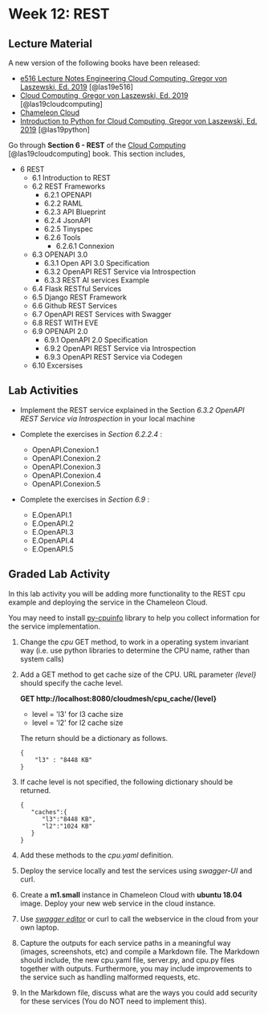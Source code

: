 # Week 12: REST

## Lecture Material 

A new version of the following books have been released:

* [e516 Lecture Notes Engineering Cloud Computing, Gregor von Laszewski, Ed. 2019](https://laszewski.github.io/book/e516/) [@las19e516]
* [Cloud Computing, Gregor von Laszewski, Ed. 2019](https://laszewski.github.io/book/cloud/) [@las19cloudcomputing]
* [Chameleon Cloud](https://laszewski.github.io/book/chameleon/)
* [Introduction to Python for Cloud Computing, Gregor von Laszewski, Ed. 2019](https://laszewski.github.io/book/python/) [@las19python]

Go through **Section 6 - REST** of the [Cloud Computing](https://laszewski.github.io/book/cloud/) [@las19cloudcomputing]
book. This section includes, 

* 6 REST
    * 6.1 Introduction to REST 
    * 6.2 REST Frameworks 
        * 6.2.1 OPENAPI
        * 6.2.2 RAML
        * 6.2.3 API Blueprint
        * 6.2.4 JsonAPI
        * 6.2.5 Tinyspec
        * 6.2.6 Tools
            * 6.2.6.1 Connexion
    * 6.3 OPENAPI 3.0
        * 6.3.1 Open API 3.0 Specification 
        * 6.3.2 OpenAPI REST Service via Introspection 
        * 6.3.3 REST AI services Example 
    * 6.4 Flask RESTful Services 
    * 6.5 Django REST Framework 
    * 6.6 Github REST Services 
    * 6.7 OpenAPI REST Services with Swagger 
    * 6.8 REST WITH EVE
    * 6.9 OPENAPI 2.0
        * 6.9.1 OpenAPI 2.0 Specification 
        * 6.9.2 OpenAPI REST Service via Introspection 
        * 6.9.3 OpenAPI REST Service via Codegen 
    * 6.10 Excersises 

## Lab Activities 

* Implement the REST service explained in the Section *6.3.2 OpenAPI REST 
Service via Introspection* in your local machine 

* Complete the exercises in *Section 6.2.2.4* :
    * OpenAPI.Conexion.1
    * OpenAPI.Conexion.2
    * OpenAPI.Conexion.3
    * OpenAPI.Conexion.4
    * OpenAPI.Conexion.5 

* Complete the exercises in *Section 6.9* :
    * E.OpenAPI.1
    * E.OpenAPI.2
    * E.OpenAPI.3
    * E.OpenAPI.4
    * E.OpenAPI.5 

## Graded Lab Activity

In this lab activity you will be adding more functionality to the REST cpu 
example and deploying the service in the Chameleon Cloud.

You may need to install [py-cpuinfo](https://pypi.org/project/py-cpuinfo/0.2.3/) 
library to help you collect information for the service implementation. 

1. Change the *cpu* GET method, to work in a operating system invariant way
   (i.e. use python libraries to determine the CPU name, rather than system calls) 

1. Add a GET method to get cache size of the CPU. URL parameter *{level}* should 
  specify the cache level.        
  
    **GET http://localhost:8080/cloudmesh/cpu_cache/{level}**
  
    * level = 'l3' for l3 cache size
    * level = 'l2' for l2 cache size
   
   The return should be a dictionary as follows. 
   
   ```
   { 
       "l3" : "8448 KB"    
   } 
    ```
   
2. If cache level is not specified, the following dictionary should be returned. 
  
    ```
    { 
       "caches":{ 
          "l3":"8448 KB",
          "l2":"1024 KB"
       }
    } 
    ```
 
 3. Add these methods to the *cpu.yaml* definition. 
 
 4. Deploy the service locally and test the services using *swagger-UI* and curl. 
 
 5. Create a **m1.small** instance in Chameleon Cloud with **ubuntu 18.04** 
    image. Deploy your new web service in the cloud instance. 
    
 6. Use *[swagger editor](https://editor.swagger.io/)* or curl to call the 
    webservice in the cloud from your own laptop. 
    
 7. Capture the outputs for each service paths in a meaningful way (images, 
    screenshots, etc) and compile a Markdown file. The Markdown should include, 
    the new cpu.yaml file, server.py, and cpu.py files together with outputs. 
    Furthermore, you may include improvements to the service such as handling 
    malformed requests, etc. 
 
 8. In the Markdown file, discuss what are the ways you could add security for 
    these services (You do NOT need to implement this).    